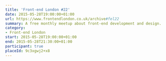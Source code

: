 ```yaml
---
title: 'Front-end London #22'
date: 2015-05-28T19:00:00+01:00
url: https://www.frontendlondon.co.uk/archive#fel22
summary: A free monthly meetup about front-end development and design.
category:
- Front-end London
start: 2015-05-28T19:00:00+01:00
end: 2015-05-28T21:30:00+01:00
participant: true
placeId: 9c3xgwj2+x8
---
```

